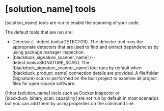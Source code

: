 # [solution_name] tools

[solution_name] tools are run to enable the scanning of your code.

The default tools that are run are:

* Detector (--detect.tools=DETECTOR).
The detector tool runs the appropriate detectors that are used to find and extract dependencies by using package manager inspection.
* [blackduck_signature_scanner_name] (--detect.tools=SIGNATURE_SCAN).
The [blackduck_signature_scanner_name] tool runs by default when [blackduck_product_name] connection details are provided. A file/folder (Signature) scan is performed on the built project to examine all project files for open-source software.

Other [solution_name] tools such as Docker Inspector or [blackduck_binary_scan_capability] are not run by default in most scenarios but you can add them by using properties on the command line.
